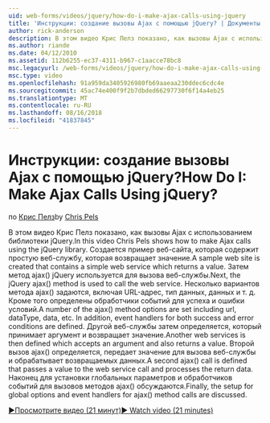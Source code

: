 ```yaml
---
uid: web-forms/videos/jquery/how-do-i-make-ajax-calls-using-jquery
title: 'Инструкции: создание вызовы Ajax с помощью jQuery? | Документы Майкрософт'
author: rick-anderson
description: В этом видео Крис Пелз показано, как вызовы Ajax с использованием библиотеки jQuery. Создается пример веб-сайта, которая содержит простую веб-службу, которая возвращает...
ms.author: riande
ms.date: 04/12/2010
ms.assetid: 112b6255-ec37-4311-b967-c1aacce78bc8
msc.legacyurl: /web-forms/videos/jquery/how-do-i-make-ajax-calls-using-jquery
msc.type: video
ms.openlocfilehash: 91a959da3405926980fb69aaeaa230ddec6cdc4e
ms.sourcegitcommit: 45ac74e400f9f2b7dbded66297730f6f14a4eb25
ms.translationtype: MT
ms.contentlocale: ru-RU
ms.lasthandoff: 08/16/2018
ms.locfileid: "41837845"
---
```

<a name="how-do-i-make-ajax-calls-using-jquery"></a><span data-ttu-id="17d6f-105">Инструкции: создание вызовы Ajax с помощью jQuery?</span><span class="sxs-lookup"><span data-stu-id="17d6f-105">How Do I: Make Ajax Calls Using jQuery?</span></span>
====================
<span data-ttu-id="17d6f-106">по [Крис Пелз](https://twitter.com/chrispels)</span><span class="sxs-lookup"><span data-stu-id="17d6f-106">by [Chris Pels](https://twitter.com/chrispels)</span></span>

<span data-ttu-id="17d6f-107">В этом видео Крис Пелз показано, как вызовы Ajax с использованием библиотеки jQuery.</span><span class="sxs-lookup"><span data-stu-id="17d6f-107">In this video Chris Pels shows how to make Ajax calls using the jQuery library.</span></span> <span data-ttu-id="17d6f-108">Создается пример веб-сайта, которая содержит простую веб-службу, которая возвращает значение.</span><span class="sxs-lookup"><span data-stu-id="17d6f-108">A sample web site is created that contains a simple web service which returns a value.</span></span> <span data-ttu-id="17d6f-109">Затем метод ajax() jQuery используется для вызова веб-службы.</span><span class="sxs-lookup"><span data-stu-id="17d6f-109">Next, the jQuery ajax() method is used to call the web service.</span></span> <span data-ttu-id="17d6f-110">Несколько вариантов метода ajax() задаются, включая URL-адрес, тип данных, данных и т. д. Кроме того определены обработчики событий для успеха и ошибки условий.</span><span class="sxs-lookup"><span data-stu-id="17d6f-110">A number of the ajax() method options are set including url, dataType, data, etc. In addition, event handlers for both success and error conditions are defined.</span></span> <span data-ttu-id="17d6f-111">Другой веб-службы затем определяется, который принимает аргумент и возвращает значение.</span><span class="sxs-lookup"><span data-stu-id="17d6f-111">Another web services is then defined which accepts an argument and also returns a value.</span></span> <span data-ttu-id="17d6f-112">Второй вызов ajax() определяется, передает значение для вызова веб-службы и обрабатывает возвращаемых данных.</span><span class="sxs-lookup"><span data-stu-id="17d6f-112">A second ajax() call is defined that passes a value to the web service call and processes the return data.</span></span> <span data-ttu-id="17d6f-113">Наконец для установки глобальных параметров и обработчиков событий для вызовов методов ajax() обсуждаются.</span><span class="sxs-lookup"><span data-stu-id="17d6f-113">Finally, the setup for global options and event handlers for ajax() method calls are discussed.</span></span>

[<span data-ttu-id="17d6f-114">&#9654;Просмотрите видео (21 минут)</span><span class="sxs-lookup"><span data-stu-id="17d6f-114">&#9654; Watch video (21 minutes)</span></span>](https://channel9.msdn.com/Blogs/ASP-NET-Site-Videos/how-do-i-make-ajax-calls-using-jquery)
